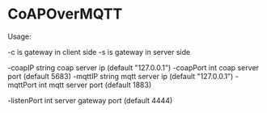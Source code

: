 # CoAPOverMQTT

Usage: 

-c	is gateway in client side
-s	is gateway in server side

-coapIP string
	coap server ip (default "127.0.0.1")
-coapPort int
	coap server port (default 5683)
-mqttIP string
	mqtt server ip (default "127.0.0.1")
-mqttPort int
	mqtt server port (default 1883)

-listenPort int
	server gateway port (default 4444)
